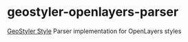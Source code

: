 # geostyler-openlayers-parser

[GeoStyler Style](https://github.com/terrestris/geostyler) Parser implementation for OpenLayers styles 
